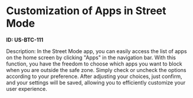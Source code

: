 # Customization of Apps in Street Mode

**ID: US-BTC-111**

Description: In the Street Mode app, you can easily access the list of apps on the home screen by clicking "Apps" in the navigation bar. With this function, you have the freedom to choose which apps you want to block when you are outside the safe zone. Simply check or uncheck the options according to your preference. After adjusting your choices, just confirm, and your settings will be saved, allowing you to efficiently customize your user experience.